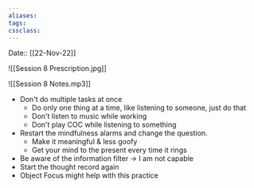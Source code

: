 ```yaml
---
aliases:
tags: 
cssclass:
---
```


Date:: [[22-Nov-22]]

![[Session 8 Prescription.jpg]]

![[Session 8 Notes.mp3]]

- Don't do multiple tasks at once  
	- Do only one thing at a time, like listening to someone, just do that
	- Don't listen to music while working
	- Don't play COC while listening to something
- Restart the mindfulness alarms and change the question.
	- Make it meaningful & less goofy
	- Get your mind to the present every time it rings
- Be aware of the information filter → I am not capable
- Start the thought record again
- Object Focus might help with this practice




